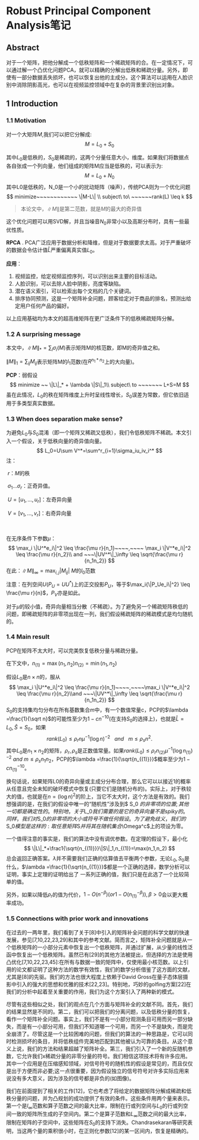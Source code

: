 # Robust Principal Component Analysis笔记

## Abstract

对于一个矩阵，把他分解成一个低秩矩阵和一个稀疏矩阵的合。在一定情况下，可以通过解一个凸优化问题PCA，就可以精确的分解出低秩和稀疏分量。另外，即使有一部分数据丢失损坏，也可以恢复出他的主成分。这个算法可以运用在人脸识别中消除阴影高光，也可以在视频监控领域中在复杂的背景里识别出对象。

## 1 Introduction

### 1.1 Motivation

对一个大矩阵$M$,我们可以把它分解成:
$$
M=L_0+S_0
$$

其中$L_0$是低秩的，$S_0$是稀疏的，这两个分量任意大小，维度。如果我们将数据点各自张成一个列向量，他们组成的矩阵M应当是低秩的，可以表示为:
$$
M=L_0+N_0
$$
其中L0是低秩的，N_0是一个小的扰动矩阵（噪声），传统PCA则为一个优化问题
$$
minimize~~~~~~~~~~~~ \|M-L\| \\
subject\ to\ ~~~~~~rank(L) \leq k
$$

> 本论文中，$\|M\|$是第二范数，就是$M$的最大的奇异值

这个优化问题可以用SVD解，并且当噪音$N_0$非常小以及高斯分布时，具有一些最优性质。

**RPCA** . PCA广泛应用于数据分析和降维，但是对于数据要求太高。对于严重破坏的数据会令估计值$\hat{L}$严重偏离真实值$L_0$。

**应用**：

1. 视频监控，给定视频监控序列，可以识别出来主要的目标活动。
2. 人脸识别，可以去除人脸中阴影，亮度等缺陷。
3. 潜在语义索引，可以检索出每个文档的几个关键词。
4. 排序协同预测，这是一个矩阵补全问题，顾客给定对于商品的排名，预测出给定用户任何产品的偏好。

以上应用基础均为本文的超高维矩阵在更广泛条件下的低秩稀疏矩阵分解。



### 1.2 A surprising message

本文中，$\|M\|_*=\sum_i{\sigma_i(M)}$表示矩阵M的核范数，即M的奇异值之和。

$\|M\|_1=\sum_{ij}{M_{ij}}$表示矩阵M的$l_1$范数(在$R^{n_1*n_2}$上的大向量)。



**PCP**：弱假设
$$
minimize ~~			\|L\|_* + \lambda \|S\|_1\\
subject\ to ~~~~~~~	L+S=M
$$
虽在此情况，$L_0$的秩在矩阵维度上升时呈线性增长，$S_0$误差为常数，但它依旧适用于多类型真实数据。



### 1.3 When does separation make sense?

为避免$L_0$与$S_0$混淆（即一个矩阵又稀疏又低秩），我们令低秩矩阵不稀疏。本文引入一个假设，关于低秩向量的奇异值向量。
$$
L_0=U\sum V^*=\sum^r_{i=1}\sigma_iu_iv_i^*
$$
注：

​	$r$：$M$的秩

​	$\sigma_1 ...\sigma_r$：正奇异值。

​	$U=[u_1 ,... ,u_r]$：左奇异向量

​	$V=[v_1 ,... ,v_r]$：右奇异向量

​	

在无序条件下参数$\mu$：
$$
\max_i \|U^*e_i\|^2 \leq \frac{\mu r}{n_1}~~~~,~~~~
\max_i \|V^*e_i\|^2 \leq \frac{\mu r}{n_2}\\
and ~~~\|UV^*\|_\infty \leq \sqrt{\frac{\mu r}{n_1n_2}}
$$
在此：$\|M\|_\infty = \max_{i,j}{|M_{ij}|}$ 	$M$的$l_0$范数

注意：在列空间$U(P_U=UU^*)$上的正交投影$P_U$，等于$\max_i{\|P_Ue_i\|^2} \leq \frac{\mu r}{n}$，$P_V$亦是如此。

对于$\mu$的较小值，奇异向量相当分散（不稀疏）。为了避免另一个稀疏矩阵秩低的问题，即稀疏矩阵的非零项出现在一列，我们假设稀疏矩阵的稀疏模式是均匀随机的。



### 1.4 Main result

PCP在矩阵不太大时，可以完美恢复低秩分量与稀疏分量。

在下文中，$n_{(1)}=\max(n_1,n_2)n_{(2)}=\min(n_1,n_2)$

假设$L_0$是$n \times  n$的，服从
$$
\max_i \|U^*e_i\|^2 \leq \frac{\mu r}{n_1}~~~~,~~~~\max_i \|V^*e_i\|^2 \leq \frac{\mu r}{n_2}\\and ~~~\|UV^*\|_\infty \leq \sqrt{\frac{\mu r}{n_1n_2}}
$$
$S_0$的支持集均匀分布在所有基数集合$m$中，有一个数值常量c，PCP的$\lambda =\frac{1}{\sqrt n}$的可能性至少为$1-cn^{-10}$(在支持$S_0$的选择上)，也就是$\hat{L}=L_0,\hat{S}=S_0$，如果
$$
rank(L_0) \leq \rho_rn\mu^{-1}(\log n)^{-2}~~~and~~~m \leq \rho_sn^2.
$$
其中$L_0$是$n_1 \times n_2$的矩阵，$\rho_r,\rho_s$是正数值常量。如果$rank(L_0) \leq \rho_rn_{(2)}\mu^{-1}(\log n_{(1)})^{-2}~and~m \leq \rho_sn_1n_2$，PCP的$\lambda =\frac{1}{\sqrt{n_{(1)}}}$概率至少为$1-cn_{(1)}^{-10}$。

换句话说，如果矩阵L0的奇异向量或主成分分布合理，那么它可以以接近1的概率从任意且完全未知的破坏模式中恢复(只要它们是随机分布的)。实际上，对于秩较大的值，也就是在$n=(\log n)^2$的阶上，当它不太大时，这个方法是有效的。我们想强调的是，在我们的假设中唯一的“随机性”涉及到$ S_0 $的非零项的位置;其他一切都是确定性的。特别地，关于$L_0$我们需要的是它的奇异向量不是spiky的。同样，我们对$S_0$的非零项的大小或符号不做任何假设。为了避免歧义，我们的$S_0$模型是这样的:取任意矩阵$S$并将其在随机集合$\Omega^c$上的项设为零。

一个值得注意的事实是，我们的算法中没有调优参数。在定理的假设下，最小化
$$
\|L\|_*+\frac1{\sqrt{n_{(1)}}}\|S\|_1,n_{(1)}=\max(n_1,n_2)
$$
总会返回正确答案。$\lambda$并不需要我们正确的估算值去平衡两个参数，无论$L_0,S_0$是什么，$\lambda =\frac{1}{\sqrt{n_{(1)}}}$都是一个正确的选择，数学分析可以证明，事实上定理的证明给出了 一系列正确的值，我们只是在此选了一个比较简单的值。

另外，如果以降低$\rho_r$的值为代价，$1-O(n^{-\beta})(or 1-O(n_{(1)}^{-\beta})) ,\beta >0$会以更大概率成功。



### 1.5 Connections with prior work and innovations

在过去的一两年里，我们看到了关于[8]中引入的矩阵补全问题的科学文献的快速发展，参见[7,10,22,23,29]和其中的参考文献。简而言之，矩阵补全问题就是从一个低秩矩阵的一小部分元素中恢复出一个低秩矩阵，并通过扩展，从少量的线性泛函中恢复出一个低秩矩阵。虽然已有[29]的其他方法被提出，但选择的方法是使用凸优化[7,10,22,23,45]:在所有与数据一致的矩阵中，仅使用最小核范数。以上引用的论文都证明了这种方法的数学有效性，我们的数学分析借鉴了这方面的文献，尤其是[8]的先驱。我们的方法也很大程度上依赖于David Gross在量子态体层摄影中引入的强大的思想和优雅的技术[22,23]。特别地，巧妙的golfing方案[22]在我们的分析中起着至关重要的作用，我们为这个方案引入了两种新的模式。

尽管有这些相似之处，我们的观点在几个方面与矩阵补全的文献不同。首先，我们的结果显然是不同的。第二，我们可以把我们的分离问题，以及低秩分量的恢复，看作一个矩阵补全问题。事实上，我们不是有一小部分观测条目可用而另一部分缺失，而是有一小部分可用，但我们不知道哪一个可用，而另一个不是缺失，而是完全崩溃了。尽管这是一个比较困难的问题，但我们的算法的一种思路是，它可以同时检测损坏的条目，并将低秩组件完美地匹配到其他被认为可靠的条目。从这个意义上说，我们的方法和结果超越了矩阵补全。第三，我们引入了一个新的反随机参数，它允许我们x稀疏分量的非零分量的符号。我们相信这项技术将有许多应用。其中一个应用是在压缩感知领域，对信号符号的随机性的假设是常见的，而且仅仅是出于方便而非必要;这一点很重要，因为假设独立的信号符号对许多实际应用来说没有多大意义，因为涉及的信号都是非负的(如图像)。

我们在前面提到了相关的工作[12]，它也考虑了将给定的数据矩阵分解成稀疏和低秩分量的问题，并为凸规划的成功提供了有效的条件。这些条件用两个量来表示。第一个是$l_\infty$范数和算子范数之间的最大比率，限制在行或列空间与$L_0$的行或列空间一致的矩阵所生成的子空间内。第二个是算子范数和$L_\infty$范数之间的最大比率，限制在矩阵的子空间中，这些矩阵在$S_0$的支持下消失。Chandrasekaran等研究表明，当这两个量的乘积很小时，在正则化参数[12]的某一区间内，恢复是精确的。